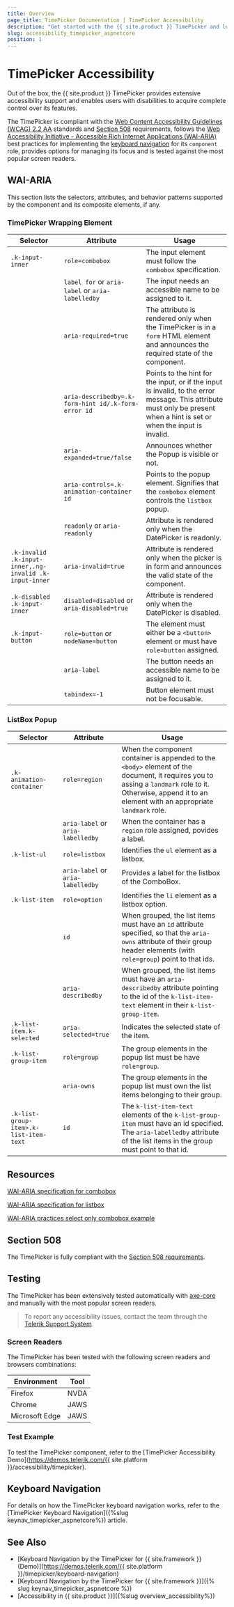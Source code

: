 ```yaml
---
title: Overview
page_title: TimePicker Documentation | TimePicker Accessibility
description: "Get started with the {{ site.product }} TimePicker and learn about its accessibility support for WAI-ARIA, Section 508, and WCAG 2.2."
slug: accessibility_timepicker_aspnetcore
position: 1
---
```


# TimePicker Accessibility

Out of the box, the {{ site.product }} TimePicker provides extensive accessibility support and enables users with disabilities to acquire complete control over its features.

The TimePicker is compliant with the [Web Content Accessibility Guidelines (WCAG) 2.2 AA](https://www.w3.org/TR/WCAG22/) standards and [Section 508](https://www.section508.gov/) requirements, follows the [Web Accessibility Initiative - Accessible Rich Internet Applications (WAI-ARIA)](https://www.w3.org/WAI/ARIA/apg/) best practices for implementing the [keyboard navigation](#keyboard-navigation) for its `component` role, provides options for managing its focus and is tested against the most popular screen readers.

## WAI-ARIA

This section lists the selectors, attributes, and behavior patterns supported by the component and its composite elements, if any.

### TimePicker Wrapping Element

| Selector | Attribute | Usage |
| -------- | --------- | ----- |
| `.k-input-inner` | `role=combobox` | The input element must follow the `combobox` specification. |
|  | `label for` or `aria-label` or `aria-labelledby` | The input needs an accessible name to be assigned to it. |
|  | `aria-required=true` | The attribute is rendered only when the TimePicker is in a `form` HTML element and announces the required state of the component. |
|  | `aria-describedby=.k-form-hint id/.k-form-error id` | Points to the hint for the input, or if the input is invalid, to the error message. This attribute must only be present when a hint is set or when the input is invalid. |
|  | `aria-expanded=true/false` | Announces whether the Popup is visible or not. |
|  | `aria-controls=.k-animation-container id` | Points to the popup element. Signifies that the `combobox` element controls the `listbox` popup. |
|  | `readonly` or `aria-readonly` | Attribute is rendered only when the DatePicker is readonly. |
| `.k-invalid .k-input-inner,.ng-invalid .k-input-inner` | `aria-invalid=true` | Attribute is rendered only when the picker is in form and announces the valid state of the component. |
| `.k-disabled .k-input-inner` | `disabled=disabled` or `aria-disabled=true` | Attribute is rendered only when the DatePicker is disabled. |
| `.k-input-button` | `role=button` or `nodeName=button` | The element must either be a `<button>` element or must have `role=button` assigned. |
|  | `aria-label` | The button needs an accessible name to be assigned to it. |
|  | `tabindex=-1` | Button element must not be focusable. |

### ListBox Popup

| Selector | Attribute | Usage |
| -------- | --------- | ----- |
| `.k-animation-container` | `role=region` | When the component container is appended to the `<body>` element of the document, it requires you to assing a `landmark` role to it. Otherwise, append it to an element with an appropriate `landmark` role. |
|  | `aria-label` or `aria-labelledby` | When the container has a `region` role assigned, povides a label. |
| `.k-list-ul` | `role=listbox` | Identifies the `ul` element as a listbox. |
|  | `aria-label` or `aria-labelledby` | Provides a label for the listbox of the ComboBox. |
| `.k-list-item` | `role=option` | Identifies the `li` element as a listbox option. |
|  | `id` | When grouped, the list items must have an `id` attribute specified, so that the `aria-owns` attribute of their group header elements (with `role=group`) point to that ids. |
|  | `aria-describedby` | When grouped, the list items must have an `aria-describedby` attribute pointing to the id of the `k-list-item-text` element in their `k-list-group-item`. |
| `.k-list-item.k-selected` | `aria-selected=true` | Indicates the selected state of the item. |
| `.k-list-group-item` | `role=group` | The group elements in the popup list must be have `role=group`. |
|  | `aria-owns` | The group elements in the popup list must own the list items belonging to their group. |
| `.k-list-group-item>.k-list-item-text` | `id` | The `k-list-item-text` elements of the `k-list-group-item` must have an id specified. The `aria-labelledby` attribute of the list items in the group must point to that id. |

## Resources

[WAI-ARIA specification for combobox](https://www.w3.org/TR/wai-aria-1.2/#combobox)

[WAI-ARIA specification for listbox](https://www.w3.org/TR/wai-aria-1.2/#listbox)

[WAI-ARIA practices select only combobox example](https://www.w3.org/WAI/ARIA/apg/example-index/combobox/combobox-select-only.html)

## Section 508

The TimePicker is fully compliant with the [Section 508 requirements](https://www.section508.gov/).

## Testing

The TimePicker has been extensively tested automatically with [axe-core](https://github.com/dequelabs/axe-core) and manually with the most popular screen readers.

> To report any accessibility issues, contact the team through the [Telerik Support System](https://www.telerik.com/account/support-center).

### Screen Readers

The TimePicker has been tested with the following screen readers and browsers combinations:

| Environment | Tool |
| ----------- | ---- |
| Firefox | NVDA |
| Chrome | JAWS |
| Microsoft Edge | JAWS |

### Test Example

To test the TimePicker component, refer to the [TimePicker Accessibility Demo](https://demos.telerik.com/{{ site.platform }}/accessibility/timepicker).

## Keyboard Navigation

For details on how the TimePicker keyboard navigation works, refer to the [TimePicker Keyboard Navigation]({%slug keynav_timepicker_aspnetcore%}) article.

## See Also

* [Keyboard Navigation by the TimePicker for {{ site.framework }} (Demo)](https://demos.telerik.com/{{ site.platform }}/timepicker/keyboard-navigation)
* [Keyboard Navigation by the TimePicker for {{ site.framework }}]({% slug keynav_timepicker_aspnetcore %})
* [Accessibility in {{ site.product }}]({%slug overview_accessibility%})